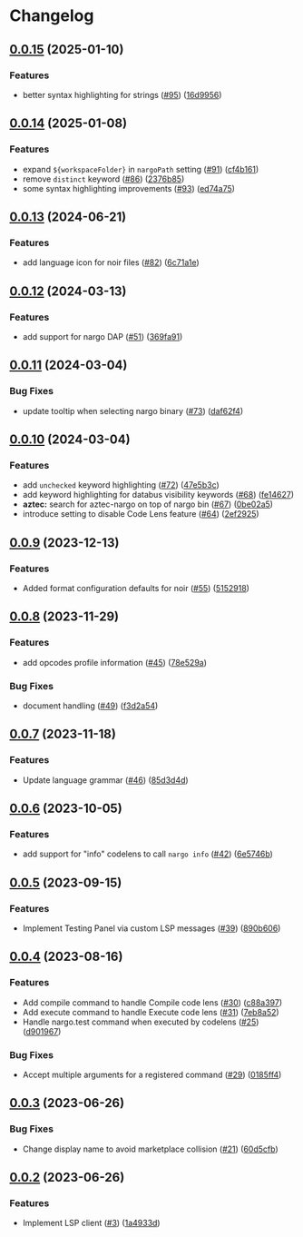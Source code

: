 # Changelog

## [0.0.15](https://github.com/noir-lang/vscode-noir/compare/v0.0.14...v0.0.15) (2025-01-10)


### Features

* better syntax highlighting for strings ([#95](https://github.com/noir-lang/vscode-noir/issues/95)) ([16d9956](https://github.com/noir-lang/vscode-noir/commit/16d9956a0031819879d9ef959b8fbbb99d8ac8c2))

## [0.0.14](https://github.com/noir-lang/vscode-noir/compare/v0.0.13...v0.0.14) (2025-01-08)


### Features

* expand `${workspaceFolder}` in `nargoPath` setting ([#91](https://github.com/noir-lang/vscode-noir/issues/91)) ([cf4b161](https://github.com/noir-lang/vscode-noir/commit/cf4b16138f9bfed0fc2555bf6b0dfffb8bea6d6e))
* remove `distinct` keyword ([#86](https://github.com/noir-lang/vscode-noir/issues/86)) ([2376b85](https://github.com/noir-lang/vscode-noir/commit/2376b85cf7bf78d738cb8e8ecfdd85c44da85ad8))
* some syntax highlighting improvements ([#93](https://github.com/noir-lang/vscode-noir/issues/93)) ([ed74a75](https://github.com/noir-lang/vscode-noir/commit/ed74a757afb0b6da10dd854df2cd5cbd5ab79662))

## [0.0.13](https://github.com/noir-lang/vscode-noir/compare/v0.0.12...v0.0.13) (2024-06-21)


### Features

* add language icon for noir files ([#82](https://github.com/noir-lang/vscode-noir/issues/82)) ([6c71a1e](https://github.com/noir-lang/vscode-noir/commit/6c71a1eb3e7de86d808824ae529045ff7e41504f))

## [0.0.12](https://github.com/noir-lang/vscode-noir/compare/v0.0.11...v0.0.12) (2024-03-13)


### Features

* add support for nargo DAP ([#51](https://github.com/noir-lang/vscode-noir/issues/51)) ([369fa91](https://github.com/noir-lang/vscode-noir/commit/369fa917a34fbf7d5b8c25600df314217955944f))

## [0.0.11](https://github.com/noir-lang/vscode-noir/compare/v0.0.10...v0.0.11) (2024-03-04)


### Bug Fixes

* update tooltip when selecting nargo binary ([#73](https://github.com/noir-lang/vscode-noir/issues/73)) ([daf62f4](https://github.com/noir-lang/vscode-noir/commit/daf62f4bd9012d9a47f32fae1a37dfdf05467ca3))

## [0.0.10](https://github.com/noir-lang/vscode-noir/compare/v0.0.9...v0.0.10) (2024-03-04)


### Features

* add `unchecked` keyword highlighting ([#72](https://github.com/noir-lang/vscode-noir/issues/72)) ([47e5b3c](https://github.com/noir-lang/vscode-noir/commit/47e5b3c22ef2994ee4028fec93d0fbcc2db5b383))
* add keyword highlighting for databus visibility keywords ([#68](https://github.com/noir-lang/vscode-noir/issues/68)) ([fe14627](https://github.com/noir-lang/vscode-noir/commit/fe14627ed4ea6dc7c81ebb96eecd4256652ddb1d))
* **aztec:** search for aztec-nargo on top of nargo bin ([#67](https://github.com/noir-lang/vscode-noir/issues/67)) ([0be02a5](https://github.com/noir-lang/vscode-noir/commit/0be02a573bb48435f36e9517c4b69a2d7b633f96))
* introduce setting to disable Code Lens feature ([#64](https://github.com/noir-lang/vscode-noir/issues/64)) ([2ef2925](https://github.com/noir-lang/vscode-noir/commit/2ef2925ca9d9d2e3002f0d862a1f3f0c9fb8ef90))

## [0.0.9](https://github.com/noir-lang/vscode-noir/compare/v0.0.8...v0.0.9) (2023-12-13)


### Features

* Added format configuration defaults for noir ([#55](https://github.com/noir-lang/vscode-noir/issues/55)) ([5152918](https://github.com/noir-lang/vscode-noir/commit/51529189194d955785b70335061c4d121c851a98))

## [0.0.8](https://github.com/noir-lang/vscode-noir/compare/v0.0.7...v0.0.8) (2023-11-29)


### Features

* add opcodes profile information ([#45](https://github.com/noir-lang/vscode-noir/issues/45)) ([78e529a](https://github.com/noir-lang/vscode-noir/commit/78e529ac0137eda2d98857cc7c7dfa73edab075d))


### Bug Fixes

* document handling ([#49](https://github.com/noir-lang/vscode-noir/issues/49)) ([f3d2a54](https://github.com/noir-lang/vscode-noir/commit/f3d2a5415518ba4c6c11510a5a7002be9e07aba1))

## [0.0.7](https://github.com/noir-lang/vscode-noir/compare/v0.0.6...v0.0.7) (2023-11-18)


### Features

* Update language grammar ([#46](https://github.com/noir-lang/vscode-noir/issues/46)) ([85d3d4d](https://github.com/noir-lang/vscode-noir/commit/85d3d4d1570680b81170ec332695354870e43c17))

## [0.0.6](https://github.com/noir-lang/vscode-noir/compare/v0.0.5...v0.0.6) (2023-10-05)


### Features

* add support for "info" codelens to call `nargo info` ([#42](https://github.com/noir-lang/vscode-noir/issues/42)) ([6e5746b](https://github.com/noir-lang/vscode-noir/commit/6e5746b0894f88b74bba0e5ece9f7bd68b0487b2))

## [0.0.5](https://github.com/noir-lang/vscode-noir/compare/v0.0.4...v0.0.5) (2023-09-15)


### Features

* Implement Testing Panel via custom LSP messages ([#39](https://github.com/noir-lang/vscode-noir/issues/39)) ([890b606](https://github.com/noir-lang/vscode-noir/commit/890b606a36127297aeb8a961bee20a4757cfb531))

## [0.0.4](https://github.com/noir-lang/vscode-noir/compare/v0.0.3...v0.0.4) (2023-08-16)


### Features

* Add compile command to handle Compile code lens ([#30](https://github.com/noir-lang/vscode-noir/issues/30)) ([c88a397](https://github.com/noir-lang/vscode-noir/commit/c88a397dd18b80e99a361995312389e40e3edf0a))
* Add execute command to handle Execute code lens ([#31](https://github.com/noir-lang/vscode-noir/issues/31)) ([7eb8a52](https://github.com/noir-lang/vscode-noir/commit/7eb8a52543c09fcf11b18d168be262fb51f43bf7))
* Handle nargo.test command when executed by codelens ([#25](https://github.com/noir-lang/vscode-noir/issues/25)) ([d901967](https://github.com/noir-lang/vscode-noir/commit/d901967cb51f0bc76199d984ba9465ab74cd3c43))


### Bug Fixes

* Accept multiple arguments for a registered command ([#29](https://github.com/noir-lang/vscode-noir/issues/29)) ([0185ff4](https://github.com/noir-lang/vscode-noir/commit/0185ff47acd3e4aa8da4a9149c407ba0a1526b48))

## [0.0.3](https://github.com/noir-lang/vscode-noir/compare/v0.0.2...v0.0.3) (2023-06-26)


### Bug Fixes

* Change display name to avoid marketplace collision ([#21](https://github.com/noir-lang/vscode-noir/issues/21)) ([60d5cfb](https://github.com/noir-lang/vscode-noir/commit/60d5cfb4f932275ec1a0c02cb23f8d9364f9af88))

## [0.0.2](https://github.com/noir-lang/vscode-noir/compare/v0.0.1...v0.0.2) (2023-06-26)


### Features

* Implement LSP client ([#3](https://github.com/noir-lang/vscode-noir/issues/3)) ([1a4933d](https://github.com/noir-lang/vscode-noir/commit/1a4933df7709ad196006a084358e96b9fa0303c9))
